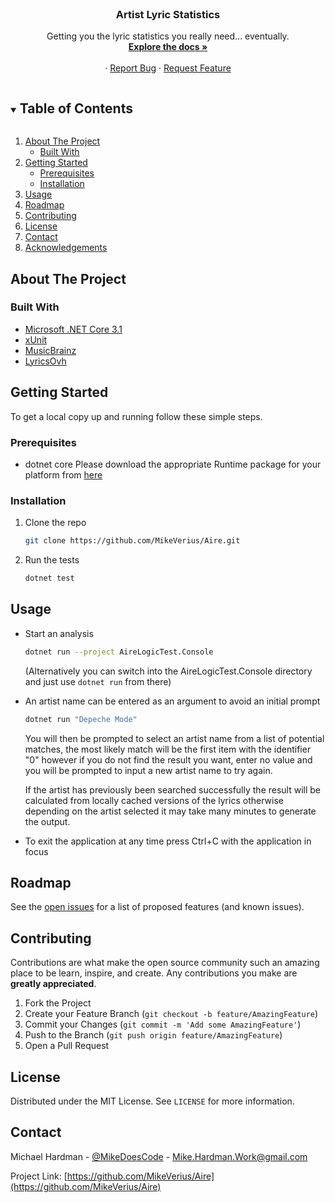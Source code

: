 <!-- PROJECT TITLE -->
<br />
<p align="center">
  <h3 align="center">Artist Lyric Statistics</h3>

  <p align="center">
    Getting you the lyric statistics you really need... eventually.
    <br />
    <a href="https://github.com/MikeVerius/Aire"><strong>Explore the docs »</strong></a>
    <br />
    <br />
    ·
    <a href="https://github.com/MikeVerius/Aire/issues">Report Bug</a>
    ·
    <a href="https://github.com/MikeVerius/Aire/issues">Request Feature</a>
  </p>
</p>



<!-- TABLE OF CONTENTS -->
<details open="open">
  <summary><h2 style="display: inline-block">Table of Contents</h2></summary>
  <ol>
    <li>
      <a href="#about-the-project">About The Project</a>
      <ul>
        <li><a href="#built-with">Built With</a></li>
      </ul>
    </li>
    <li>
      <a href="#getting-started">Getting Started</a>
      <ul>
        <li><a href="#prerequisites">Prerequisites</a></li>
        <li><a href="#installation">Installation</a></li>
      </ul>
    </li>
    <li><a href="#usage">Usage</a></li>
    <li><a href="#roadmap">Roadmap</a></li>
    <li><a href="#contributing">Contributing</a></li>
    <li><a href="#license">License</a></li>
    <li><a href="#contact">Contact</a></li>
    <li><a href="#acknowledgements">Acknowledgements</a></li>
  </ol>
</details>

<!-- ABOUT THE PROJECT -->
## About The Project

### Built With

* [Microsoft .NET Core 3.1](https://dotnet.microsoft.com/download/dotnet/3.1)
* [xUnit](https://xunit.net)
* [MusicBrainz](https://musicbrainz.org)
* [LyricsOvh](https://lyrics.ovh)


<!-- GETTING STARTED -->
## Getting Started

To get a local copy up and running follow these simple steps.

### Prerequisites

* dotnet core 
  Please download the appropriate Runtime package for your platform from [here](https://dotnet.microsoft.com/download/dotnet/3.1)
  
### Installation

1. Clone the repo
   ```sh
   git clone https://github.com/MikeVerius/Aire.git
   ```
2. Run the tests
   ```sh
   dotnet test
   ```
<!-- USAGE EXAMPLES -->
## Usage

* Start an analysis
   ```sh
   dotnet run --project AireLogicTest.Console
   ```
   (Alternatively you can switch into the AireLogicTest.Console directory and just use `dotnet run` from there)

* An artist name can be entered as an argument to avoid an initial prompt
  ```sh
  dotnet run "Depeche Mode"
  ```
 
  You will then be prompted to select an artist name from a list of potential matches, the most likely match will be the first item with the identifier "0" however if you do not find the result you want, enter no value and you will be prompted to input a new artist name to try again.

  If the artist has previously been searched successfully the result will be calculated from locally cached versions of the lyrics otherwise depending on the artist selected it may take many minutes to generate the output.

* To exit the application at any time press Ctrl+C with the application in focus

<!-- ROADMAP -->
## Roadmap

See the [open issues](https://github.com/MikeVerius/Aire/issues) for a list of proposed features (and known issues).

<!-- CONTRIBUTING -->
## Contributing

Contributions are what make the open source community such an amazing place to be learn, inspire, and create. Any contributions you make are **greatly appreciated**.

1. Fork the Project
2. Create your Feature Branch (`git checkout -b feature/AmazingFeature`)
3. Commit your Changes (`git commit -m 'Add some AmazingFeature'`)
4. Push to the Branch (`git push origin feature/AmazingFeature`)
5. Open a Pull Request

<!-- LICENSE -->
## License

Distributed under the MIT License. See `LICENSE` for more information.

<!-- CONTACT -->
## Contact

Michael Hardman - [@MikeDoesCode](https://twitter.com/MikeDoesCode) - Mike.Hardman.Work@gmail.com

Project Link: [https://github.com/MikeVerius/Aire](https://github.com/MikeVerius/Aire)

[linkedin-url]: https://linkedin.com/in/MikeVerius